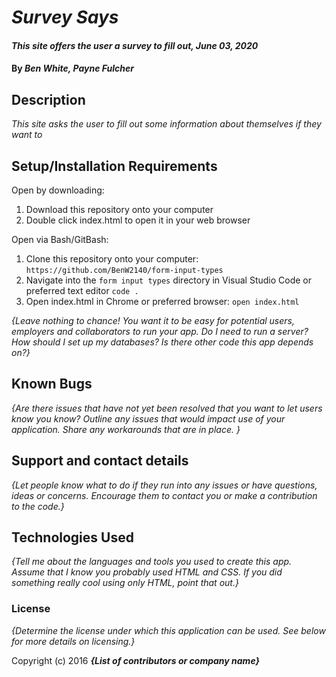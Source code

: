# _Survey Says_

#### _This site offers the user a survey to fill out, June 03, 2020_

#### By _**Ben White, Payne Fulcher**_

## Description

_This site asks the user to fill out some information about themselves if they want to_

## Setup/Installation Requirements

Open by downloading:
1. Download this repository onto your computer
2. Double click index.html to open it in your web browser

Open via Bash/GitBash:
1. Clone this repository onto your computer:
`https://github.com/BenW2140/form-input-types`
2. Navigate into the `form input types` directory in Visual Studio Code or preferred text editor
`code .`
3. Open index.html in Chrome or preferred browser:
`open index.html`

_{Leave nothing to chance! You want it to be easy for potential users, employers and collaborators to run your app. Do I need to run a server? How should I set up my databases? Is there other code this app depends on?}_

## Known Bugs

_{Are there issues that have not yet been resolved that you want to let users know you know?  Outline any issues that would impact use of your application.  Share any workarounds that are in place. }_

## Support and contact details

_{Let people know what to do if they run into any issues or have questions, ideas or concerns.  Encourage them to contact you or make a contribution to the code.}_

## Technologies Used

_{Tell me about the languages and tools you used to create this app. Assume that I know you probably used HTML and CSS. If you did something really cool using only HTML, point that out.}_

### License

*{Determine the license under which this application can be used.  See below for more details on licensing.}*

Copyright (c) 2016 **_{List of contributors or company name}_**